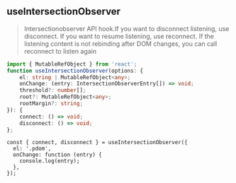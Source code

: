 ## useIntersectionObserver

> Intersectionobserver API hook.If you want to disconnect listening, use disconnect. If you want to resume listening, use reconnect. If the listening content is not rebinding after DOM changes, you can call reconnect to listen again

``` ts
import { MutableRefObject } from 'react';
function useIntersectionObserver(options: {
    el: string | MutableRefObject<any>;
    onChange: (entry: IntersectionObserverEntry[]) => void;
    threshold?: number[];
    root?: MutableRefObject<any>;
    rootMargin?: string;
}): {
    connect: () => void;
    disconnect: () => void;
};
```

``` tsx
const { connect, disconnect } = useIntersectionObserver({
  el: '.pdom',
  onChange: function (entry) {
    console.log(entry);
  },
});
```